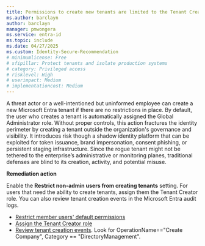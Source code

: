 ```yaml
---
title: Permissions to create new tenants are limited to the Tenant Creator role 
ms.author: barclayn
author: barclayn
manager: pmwongera
ms.service: entra-id
ms.topic: include
ms.date: 04/27/2025
ms.custom: Identity-Secure-Recommendation
# minimumlicense: Free
# sfipillar: Protect tenants and isolate production systems
# category: Privileged access
# risklevel: High
# userimpact: Medium
# implementationcost: Medium
---
```

A threat actor or a well-intentioned but uninformed employee can create a new Microsoft Entra tenant if there are no restrictions in place. By default, the user who creates a tenant is automatically assigned the Global Administrator role. Without proper controls, this action fractures the identity perimeter by creating a tenant outside the organization's governance and visibility. It introduces risk though a shadow identity platform that can be exploited for token issuance, brand impersonation, consent phishing, or persistent staging infrastructure. Since the rogue tenant might not be tethered to the enterprise’s administrative or monitoring planes, traditional defenses are blind to its creation, activity, and potential misuse.

**Remediation action**

Enable the **Restrict non-admin users from creating tenants** setting. For users that need the ability to create tenants, assign them the Tenant Creator role. You can also review tenant creation events in the Microsoft Entra audit logs.

- [Restrict member users' default permissions](/entra/fundamentals/users-default-permissions#restrict-member-users-default-permissions)
- [Assign the Tenant Creator role](/entra/identity/role-based-access-control/permissions-reference#tenant-creator)
- [Review tenant creation events](/entra/identity/monitoring-health/reference-audit-activities#core-directory). Look for OperationName=="Create Company", Category == "DirectoryManagement".
